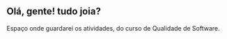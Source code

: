 ## Olá, gente! tudo joia? 

Espaço onde guardarei os atividades, do curso de Qualidade de Software.

